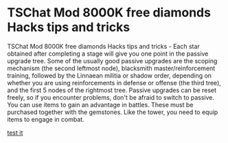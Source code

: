 # TSChat Mod 8000K free diamonds Hacks tips and tricks

TSChat Mod 8000K free diamonds Hacks tips and tricks - Each star obtained after completing a stage will give you one point in the passive upgrade tree. Some of the usually good passive upgrades are the scoping mechanism (the second leftmost node), blacksmith master/reinforcement training, followed by the Linnaean militia or shadow order, depending on whether you are using reinforcements in defense or offense (the third tree), and the first 5 nodes of the rightmost tree. Passive upgrades can be reset freely, so if you encounter problems, don't be afraid to switch to passive. You can use items to gain an advantage in battles. These must be purchased together with the gemstones. Like the tower, you need to equip items to engage in combat.

[test it](https://open.firstory.me/story/cm22ylnvm0swy01y17x9medny)
